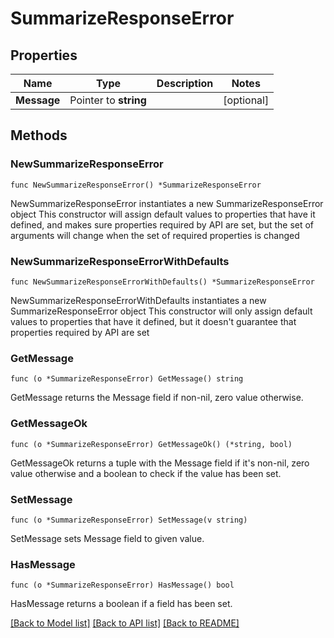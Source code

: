 # SummarizeResponseError

## Properties

Name | Type | Description | Notes
------------ | ------------- | ------------- | -------------
**Message** | Pointer to **string** |  | [optional] 

## Methods

### NewSummarizeResponseError

`func NewSummarizeResponseError() *SummarizeResponseError`

NewSummarizeResponseError instantiates a new SummarizeResponseError object
This constructor will assign default values to properties that have it defined,
and makes sure properties required by API are set, but the set of arguments
will change when the set of required properties is changed

### NewSummarizeResponseErrorWithDefaults

`func NewSummarizeResponseErrorWithDefaults() *SummarizeResponseError`

NewSummarizeResponseErrorWithDefaults instantiates a new SummarizeResponseError object
This constructor will only assign default values to properties that have it defined,
but it doesn't guarantee that properties required by API are set

### GetMessage

`func (o *SummarizeResponseError) GetMessage() string`

GetMessage returns the Message field if non-nil, zero value otherwise.

### GetMessageOk

`func (o *SummarizeResponseError) GetMessageOk() (*string, bool)`

GetMessageOk returns a tuple with the Message field if it's non-nil, zero value otherwise
and a boolean to check if the value has been set.

### SetMessage

`func (o *SummarizeResponseError) SetMessage(v string)`

SetMessage sets Message field to given value.

### HasMessage

`func (o *SummarizeResponseError) HasMessage() bool`

HasMessage returns a boolean if a field has been set.


[[Back to Model list]](../README.md#documentation-for-models) [[Back to API list]](../README.md#documentation-for-api-endpoints) [[Back to README]](../README.md)


